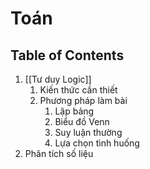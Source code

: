 # Toán

## Table of Contents
1. [[Tư duy Logic]]
	1. Kiến thức cần thiết
	2. Phương pháp làm bài
		1. Lập bảng
		2. Biểu đồ Venn
		3. Suy luận thường
		4. Lựa chọn tình huống
2. Phân tích số liệu
